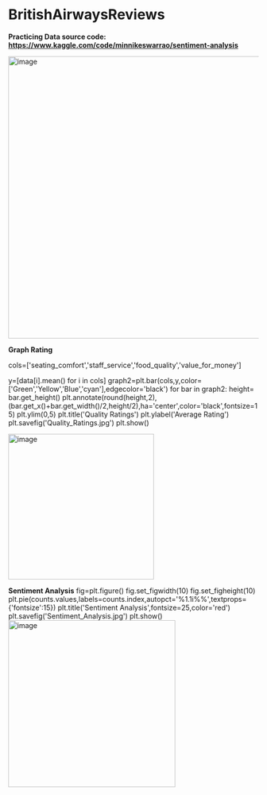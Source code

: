 # BritishAirwaysReviews

**Practicing Data 
source code: https://www.kaggle.com/code/minnikeswarrao/sentiment-analysis**

<img width="568" alt="image" src="https://github.com/aimejeslyn/BritishAirwaysReviews/assets/91269730/579d8a87-1a58-45db-8acc-3ed6c165f08d">

**Graph Rating**

cols=['seating_comfort','staff_service','food_quality','value_for_money']

y=[data[i].mean() for i in cols]
graph2=plt.bar(cols,y,color=['Green','Yellow','Blue','cyan'],edgecolor='black')
for bar in graph2:
    height= bar.get_height()
    plt.annotate(round(height,2),(bar.get_x()+bar.get_width()/2,height/2),ha='center',color='black',fontsize=15)
plt.ylim(0,5)
plt.title('Quality Ratings')
plt.ylabel('Average Rating')
plt.savefig('Quality_Ratings.jpg')
plt.show()

<img width="293" alt="image" src="https://github.com/aimejeslyn/BritishAirwaysReviews/assets/91269730/54772584-0ee8-4ce9-95b6-11d15244eeab">

**Sentiment Analysis**
fig=plt.figure()
fig.set_figwidth(10)
fig.set_figheight(10)
plt.pie(counts.values,labels=counts.index,autopct='%1.1i%%',textprops={'fontsize':15})
plt.title('Sentiment Analysis',fontsize=25,color='red')
plt.savefig('Sentiment_Analysis.jpg')
plt.show()
<img width="336" alt="image" src="https://github.com/aimejeslyn/BritishAirwaysReviews/assets/91269730/8eaa840b-c50a-4b98-8ba2-807d3cfc324c">


